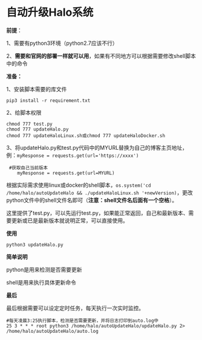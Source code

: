# 自动升级Halo系统

**前提**：

1、需要有python3环境（python2.7应该不行）

2、**需要和官网的部署一样就可以用**，如果有不同地方可以根据需要修改shell脚本中的命令

**准备：**

1、安装脚本需要的库文件

```
pip3 install -r requirement.txt
```

2、给脚本权限

```
chmod 777 test.py
chmod 777 updateHalo.py
chmod 777 updateHaloLinux.sh或chmod 777 updateHaloDocker.sh
```

3、将updateHalo.py和test.py代码中的MYURL替换为自己的博客主页地址，例：`myResponse = requests.get(url='https://xxxx')`
```
 #获取自己当前版本
    myResponse = requests.get(url=MYURL)
```
根据实际需求使用linux或docker的shell脚本，`os.system('cd /home/halo/autoUpdateHalo && ./updateHaloLinux.sh '+newVersion)`，更改python文件中的shell文件名即可（**注意：shell文件名后面有一个空格**）。

这里提供了test.py，可以先运行test.py，如果能正常返回，自己和最新版本、需要更新或已是最新版本就说明正常，可以直接使用。



**使用**

```
python3 updateHalo.py
```





**简单说明**

python是用来检测是否需要更新

shell是用来执行具体更新命令



**最后**

最后根据需要可以设定定时任务，每天执行一次实时监控。

```
#每天凌晨3:25执行脚本，检测是否需要更新，并将日志打印到auto.log中
25 3 * * * root python3 /home/halo/autoUpdateHalo/updateHalo.py 2> /home/halo/autoUpdateHalo/auto.log
```
